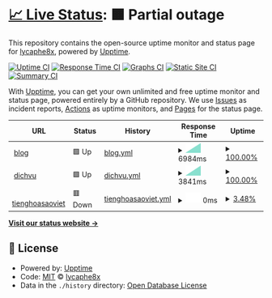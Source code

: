 # [📈 Live Status](https://demo.upptime.js.org): <!--live status--> **🟧 Partial outage**

This repository contains the open-source uptime monitor and status page for [lycaphe8x](https://demo.upptime.js.org), powered by [Upptime](https://github.com/upptime/upptime).

[![Uptime CI](https://github.com/lycaphe8x/uptime/workflows/Uptime%20CI/badge.svg)](https://github.com/lycaphe8x/uptime/actions?query=workflow%3A%22Uptime+CI%22)
[![Response Time CI](https://github.com/lycaphe8x/uptime/workflows/Response%20Time%20CI/badge.svg)](https://github.com/lycaphe8x/uptime/actions?query=workflow%3A%22Response+Time+CI%22)
[![Graphs CI](https://github.com/lycaphe8x/uptime/workflows/Graphs%20CI/badge.svg)](https://github.com/lycaphe8x/uptime/actions?query=workflow%3A%22Graphs+CI%22)
[![Static Site CI](https://github.com/lycaphe8x/uptime/workflows/Static%20Site%20CI/badge.svg)](https://github.com/lycaphe8x/uptime/actions?query=workflow%3A%22Static+Site+CI%22)
[![Summary CI](https://github.com/lycaphe8x/uptime/workflows/Summary%20CI/badge.svg)](https://github.com/lycaphe8x/uptime/actions?query=workflow%3A%22Summary+CI%22)

With [Upptime](https://upptime.js.org), you can get your own unlimited and free uptime monitor and status page, powered entirely by a GitHub repository. We use [Issues](https://github.com/lycaphe8x/uptime/issues) as incident reports, [Actions](https://github.com/lycaphe8x/uptime/actions) as uptime monitors, and [Pages](https://demo.upptime.js.org) for the status page.

<!--start: status pages-->
<!-- This summary is generated by Upptime (https://github.com/upptime/upptime) -->
<!-- Do not edit this manually, your changes will be overwritten -->
<!-- prettier-ignore -->
| URL | Status | History | Response Time | Uptime |
| --- | ------ | ------- | ------------- | ------ |
| <img alt="" src="https://icons.duckduckgo.com/ip3/www.blogdaytinhoc.com.ico" height="13"> [blog](https://www.blogdaytinhoc.com) | 🟩 Up | [blog.yml](https://github.com/lycaphe8x/uptime/commits/HEAD/history/blog.yml) | <details><summary><img alt="Response time graph" src="./graphs/blog/response-time-week.png" height="20"> 6984ms</summary><br><a href="https://lycaphe8x.github.io/uptime/history/blog"><img alt="Response time 6984" src="https://img.shields.io/endpoint?url=https%3A%2F%2Fraw.githubusercontent.com%2Flycaphe8x%2Fuptime%2FHEAD%2Fapi%2Fblog%2Fresponse-time.json"></a><br><a href="https://lycaphe8x.github.io/uptime/history/blog"><img alt="24-hour response time 6984" src="https://img.shields.io/endpoint?url=https%3A%2F%2Fraw.githubusercontent.com%2Flycaphe8x%2Fuptime%2FHEAD%2Fapi%2Fblog%2Fresponse-time-day.json"></a><br><a href="https://lycaphe8x.github.io/uptime/history/blog"><img alt="7-day response time 6984" src="https://img.shields.io/endpoint?url=https%3A%2F%2Fraw.githubusercontent.com%2Flycaphe8x%2Fuptime%2FHEAD%2Fapi%2Fblog%2Fresponse-time-week.json"></a><br><a href="https://lycaphe8x.github.io/uptime/history/blog"><img alt="30-day response time 6984" src="https://img.shields.io/endpoint?url=https%3A%2F%2Fraw.githubusercontent.com%2Flycaphe8x%2Fuptime%2FHEAD%2Fapi%2Fblog%2Fresponse-time-month.json"></a><br><a href="https://lycaphe8x.github.io/uptime/history/blog"><img alt="1-year response time 6984" src="https://img.shields.io/endpoint?url=https%3A%2F%2Fraw.githubusercontent.com%2Flycaphe8x%2Fuptime%2FHEAD%2Fapi%2Fblog%2Fresponse-time-year.json"></a></details> | <details><summary><a href="https://lycaphe8x.github.io/uptime/history/blog">100.00%</a></summary><a href="https://lycaphe8x.github.io/uptime/history/blog"><img alt="All-time uptime 100.00%" src="https://img.shields.io/endpoint?url=https%3A%2F%2Fraw.githubusercontent.com%2Flycaphe8x%2Fuptime%2FHEAD%2Fapi%2Fblog%2Fuptime.json"></a><br><a href="https://lycaphe8x.github.io/uptime/history/blog"><img alt="24-hour uptime 100.00%" src="https://img.shields.io/endpoint?url=https%3A%2F%2Fraw.githubusercontent.com%2Flycaphe8x%2Fuptime%2FHEAD%2Fapi%2Fblog%2Fuptime-day.json"></a><br><a href="https://lycaphe8x.github.io/uptime/history/blog"><img alt="7-day uptime 100.00%" src="https://img.shields.io/endpoint?url=https%3A%2F%2Fraw.githubusercontent.com%2Flycaphe8x%2Fuptime%2FHEAD%2Fapi%2Fblog%2Fuptime-week.json"></a><br><a href="https://lycaphe8x.github.io/uptime/history/blog"><img alt="30-day uptime 100.00%" src="https://img.shields.io/endpoint?url=https%3A%2F%2Fraw.githubusercontent.com%2Flycaphe8x%2Fuptime%2FHEAD%2Fapi%2Fblog%2Fuptime-month.json"></a><br><a href="https://lycaphe8x.github.io/uptime/history/blog"><img alt="1-year uptime 100.00%" src="https://img.shields.io/endpoint?url=https%3A%2F%2Fraw.githubusercontent.com%2Flycaphe8x%2Fuptime%2FHEAD%2Fapi%2Fblog%2Fuptime-year.json"></a></details>
| <img alt="" src="https://icons.duckduckgo.com/ip3/www.dichvudanhvanban.com.ico" height="13"> [dichvu](https://www.dichvudanhvanban.com) | 🟩 Up | [dichvu.yml](https://github.com/lycaphe8x/uptime/commits/HEAD/history/dichvu.yml) | <details><summary><img alt="Response time graph" src="./graphs/dichvu/response-time-week.png" height="20"> 3841ms</summary><br><a href="https://lycaphe8x.github.io/uptime/history/dichvu"><img alt="Response time 3841" src="https://img.shields.io/endpoint?url=https%3A%2F%2Fraw.githubusercontent.com%2Flycaphe8x%2Fuptime%2FHEAD%2Fapi%2Fdichvu%2Fresponse-time.json"></a><br><a href="https://lycaphe8x.github.io/uptime/history/dichvu"><img alt="24-hour response time 3841" src="https://img.shields.io/endpoint?url=https%3A%2F%2Fraw.githubusercontent.com%2Flycaphe8x%2Fuptime%2FHEAD%2Fapi%2Fdichvu%2Fresponse-time-day.json"></a><br><a href="https://lycaphe8x.github.io/uptime/history/dichvu"><img alt="7-day response time 3841" src="https://img.shields.io/endpoint?url=https%3A%2F%2Fraw.githubusercontent.com%2Flycaphe8x%2Fuptime%2FHEAD%2Fapi%2Fdichvu%2Fresponse-time-week.json"></a><br><a href="https://lycaphe8x.github.io/uptime/history/dichvu"><img alt="30-day response time 3841" src="https://img.shields.io/endpoint?url=https%3A%2F%2Fraw.githubusercontent.com%2Flycaphe8x%2Fuptime%2FHEAD%2Fapi%2Fdichvu%2Fresponse-time-month.json"></a><br><a href="https://lycaphe8x.github.io/uptime/history/dichvu"><img alt="1-year response time 3841" src="https://img.shields.io/endpoint?url=https%3A%2F%2Fraw.githubusercontent.com%2Flycaphe8x%2Fuptime%2FHEAD%2Fapi%2Fdichvu%2Fresponse-time-year.json"></a></details> | <details><summary><a href="https://lycaphe8x.github.io/uptime/history/dichvu">100.00%</a></summary><a href="https://lycaphe8x.github.io/uptime/history/dichvu"><img alt="All-time uptime 100.00%" src="https://img.shields.io/endpoint?url=https%3A%2F%2Fraw.githubusercontent.com%2Flycaphe8x%2Fuptime%2FHEAD%2Fapi%2Fdichvu%2Fuptime.json"></a><br><a href="https://lycaphe8x.github.io/uptime/history/dichvu"><img alt="24-hour uptime 100.00%" src="https://img.shields.io/endpoint?url=https%3A%2F%2Fraw.githubusercontent.com%2Flycaphe8x%2Fuptime%2FHEAD%2Fapi%2Fdichvu%2Fuptime-day.json"></a><br><a href="https://lycaphe8x.github.io/uptime/history/dichvu"><img alt="7-day uptime 100.00%" src="https://img.shields.io/endpoint?url=https%3A%2F%2Fraw.githubusercontent.com%2Flycaphe8x%2Fuptime%2FHEAD%2Fapi%2Fdichvu%2Fuptime-week.json"></a><br><a href="https://lycaphe8x.github.io/uptime/history/dichvu"><img alt="30-day uptime 100.00%" src="https://img.shields.io/endpoint?url=https%3A%2F%2Fraw.githubusercontent.com%2Flycaphe8x%2Fuptime%2FHEAD%2Fapi%2Fdichvu%2Fuptime-month.json"></a><br><a href="https://lycaphe8x.github.io/uptime/history/dichvu"><img alt="1-year uptime 100.00%" src="https://img.shields.io/endpoint?url=https%3A%2F%2Fraw.githubusercontent.com%2Flycaphe8x%2Fuptime%2FHEAD%2Fapi%2Fdichvu%2Fuptime-year.json"></a></details>
| <img alt="" src="https://icons.duckduckgo.com/ip3/www.tienghoasaoviet.com.ico" height="13"> [tienghoasaoviet](https://www.tienghoasaoviet.com) | 🟥 Down | [tienghoasaoviet.yml](https://github.com/lycaphe8x/uptime/commits/HEAD/history/tienghoasaoviet.yml) | <details><summary><img alt="Response time graph" src="./graphs/tienghoasaoviet/response-time-week.png" height="20"> 0ms</summary><br><a href="https://lycaphe8x.github.io/uptime/history/tienghoasaoviet"><img alt="Response time 0" src="https://img.shields.io/endpoint?url=https%3A%2F%2Fraw.githubusercontent.com%2Flycaphe8x%2Fuptime%2FHEAD%2Fapi%2Ftienghoasaoviet%2Fresponse-time.json"></a><br><a href="https://lycaphe8x.github.io/uptime/history/tienghoasaoviet"><img alt="24-hour response time 0" src="https://img.shields.io/endpoint?url=https%3A%2F%2Fraw.githubusercontent.com%2Flycaphe8x%2Fuptime%2FHEAD%2Fapi%2Ftienghoasaoviet%2Fresponse-time-day.json"></a><br><a href="https://lycaphe8x.github.io/uptime/history/tienghoasaoviet"><img alt="7-day response time 0" src="https://img.shields.io/endpoint?url=https%3A%2F%2Fraw.githubusercontent.com%2Flycaphe8x%2Fuptime%2FHEAD%2Fapi%2Ftienghoasaoviet%2Fresponse-time-week.json"></a><br><a href="https://lycaphe8x.github.io/uptime/history/tienghoasaoviet"><img alt="30-day response time 0" src="https://img.shields.io/endpoint?url=https%3A%2F%2Fraw.githubusercontent.com%2Flycaphe8x%2Fuptime%2FHEAD%2Fapi%2Ftienghoasaoviet%2Fresponse-time-month.json"></a><br><a href="https://lycaphe8x.github.io/uptime/history/tienghoasaoviet"><img alt="1-year response time 0" src="https://img.shields.io/endpoint?url=https%3A%2F%2Fraw.githubusercontent.com%2Flycaphe8x%2Fuptime%2FHEAD%2Fapi%2Ftienghoasaoviet%2Fresponse-time-year.json"></a></details> | <details><summary><a href="https://lycaphe8x.github.io/uptime/history/tienghoasaoviet">3.48%</a></summary><a href="https://lycaphe8x.github.io/uptime/history/tienghoasaoviet"><img alt="All-time uptime 3.48%" src="https://img.shields.io/endpoint?url=https%3A%2F%2Fraw.githubusercontent.com%2Flycaphe8x%2Fuptime%2FHEAD%2Fapi%2Ftienghoasaoviet%2Fuptime.json"></a><br><a href="https://lycaphe8x.github.io/uptime/history/tienghoasaoviet"><img alt="24-hour uptime 3.48%" src="https://img.shields.io/endpoint?url=https%3A%2F%2Fraw.githubusercontent.com%2Flycaphe8x%2Fuptime%2FHEAD%2Fapi%2Ftienghoasaoviet%2Fuptime-day.json"></a><br><a href="https://lycaphe8x.github.io/uptime/history/tienghoasaoviet"><img alt="7-day uptime 3.48%" src="https://img.shields.io/endpoint?url=https%3A%2F%2Fraw.githubusercontent.com%2Flycaphe8x%2Fuptime%2FHEAD%2Fapi%2Ftienghoasaoviet%2Fuptime-week.json"></a><br><a href="https://lycaphe8x.github.io/uptime/history/tienghoasaoviet"><img alt="30-day uptime 3.48%" src="https://img.shields.io/endpoint?url=https%3A%2F%2Fraw.githubusercontent.com%2Flycaphe8x%2Fuptime%2FHEAD%2Fapi%2Ftienghoasaoviet%2Fuptime-month.json"></a><br><a href="https://lycaphe8x.github.io/uptime/history/tienghoasaoviet"><img alt="1-year uptime 3.48%" src="https://img.shields.io/endpoint?url=https%3A%2F%2Fraw.githubusercontent.com%2Flycaphe8x%2Fuptime%2FHEAD%2Fapi%2Ftienghoasaoviet%2Fuptime-year.json"></a></details>

<!--end: status pages-->

[**Visit our status website →**](https://demo.upptime.js.org)

## 📄 License

- Powered by: [Upptime](https://github.com/upptime/upptime)
- Code: [MIT](./LICENSE) © [lycaphe8x](https://demo.upptime.js.org)
- Data in the `./history` directory: [Open Database License](https://opendatacommons.org/licenses/odbl/1-0/)
